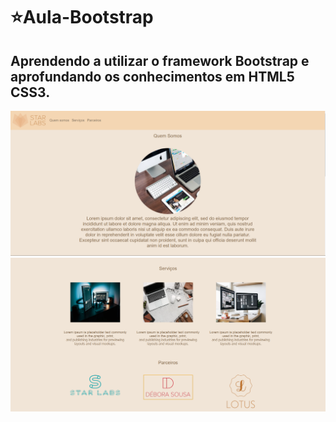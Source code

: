 <h1>⭐Aula-Bootstrap </h1>

## Aprendendo a utilizar o framework Bootstrap e aprofundando os conhecimentos em HTML5 CSS3.

<img src="img/site.png"></img>
<img src="img/site-.png"></img>